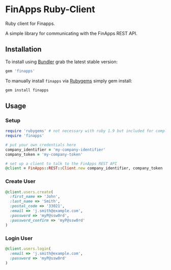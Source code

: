 FinApps Ruby-Client
===================

Ruby client for Finapps.

A simple library for communicating with the FinApps REST API.

## Installation

To install using [Bundler][bundler] grab the latest stable version:

```ruby
gem 'finapps'
```

To manually install `finapps` via [Rubygems][rubygems] simply gem install:

```bash
gem install finapps
```


## Usage

### Setup

``` ruby
require 'rubygems' # not necessary with ruby 1.9 but included for completeness
require 'finapps'

# put your own credentials here
company_identifier = 'my-company-identifier'
company_token = 'my-company-token'

# set up a client to talk to the FinApps REST API
@client = FinApps::REST::Client.new company_identifier, company_token
```

### Create User

``` ruby
@client.users.create(
  :first_name => 'John',
  :last_name => 'Smith',
  :postal_code => '33021',
  :email => 'j.smith@example.com',
  :password => 'myP@ssw0rd',
  :password_confirm => 'myP@ssw0rd'
)
```

### Login User

``` ruby
@client.users.login(
  :email => 'j.smith@example.com',
  :password => 'myP@ssw0rd'
)
```


[builder]: http://builder.rubyforge.org/
[bundler]: http://bundler.io
[rubygems]: http://rubygems.org